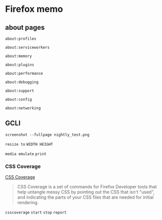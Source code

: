 # Firefox memo

## about pages

`about:profiles`

`about:serviceworkers`

`about:memory`

`about:plugins`

`about:performance`

`about:debugging`

`about:support`

`about:config`

`about:networking`

## GCLI

`screenshot --fullpage nightly_test.png`

`resize to` `WIDTH HEIGHT`

`media emulate` `print`

### CSS Coverage

[CSS Coverage](https://developer.mozilla.org/en-US/docs/Tools/CSS_Coverage)

> CSS Coverage is a set of commands for Firefox Developer tools that help untangle messy CSS by pointing out the CSS that isn't "used", and indicating the parts of your CSS files that are needed for initial rendering.

`csscoverage` `start` `stop` `report`
